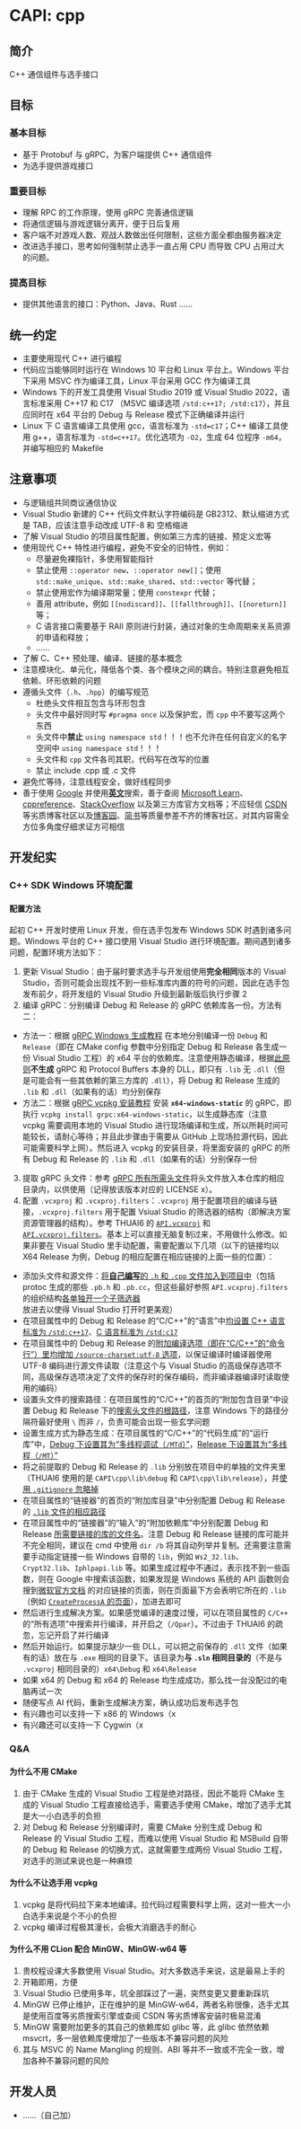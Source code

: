 # CAPI: cpp

## 简介

C++ 通信组件与选手接口

## 目标

### 基本目标

- 基于 Protobuf 与 gRPC，为客户端提供 C++ 通信组件
- 为选手提供游戏接口

### 重要目标

- 理解 RPC 的工作原理，使用 gRPC 完善通信逻辑
- 将通信逻辑与游戏逻辑分离开，便于日后复用
- 客户端不对游戏人数、观战人数做出任何限制，这些方面全都由服务器决定
- 改进选手接口，思考如何强制禁止选手一直占用 CPU 而导致 CPU 占用过大的问题。

### 提高目标

- 提供其他语言的接口：Python、Java、Rust ......

## 统一约定

- 主要使用现代 C++ 进行编程
- 代码应当能够同时运行在 Windows 10 平台和 Linux 平台上。Windows 平台下采用 MSVC 作为编译工具，Linux 平台采用 GCC 作为编译工具
- Windows 下的开发工具使用 Visual Studio 2019 或 Visual Studio 2022，语言标准采用 C++17 和 C17 （MSVC 编译选项 `/std:c++17; /std:c17`），并且应同时在 x64 平台的 Debug 与 Release 模式下正确编译并运行  
- Linux 下 C 语言编译工具使用 gcc，语言标准为 `-std=c17`；C++ 编译工具使用 g++，语言标准为 `-std=c++17`。优化选项为 `-O2`，生成 64 位程序 `-m64`，并编写相应的 Makefile  

## 注意事项

- 与逻辑组共同商议通信协议
- Visual Studio 新建的 C++ 代码文件默认字符编码是 GB2312、默认缩进方式是 TAB，应该注意手动改成 UTF-8 和 空格缩进  
- 了解 Visual Studio 的项目属性配置，例如第三方库的链接、预定义宏等  
- 使用现代 C++ 特性进行编程，避免不安全的旧特性，例如：
  + 尽量避免裸指针，多使用智能指针
  + 禁止使用 `::operator new`、`::operator new[]`；使用 `std::make_unique`、`std::make_shared`、`std::vector` 等代替；
  + 禁止使用宏作为编译期常量；使用 `constexpr` 代替；
  + 善用 attribute，例如 `[[nodiscard]]`、`[[fallthrough]]`、`[[noreturn]]` 等；
  + C 语言接口需要基于 RAII 原则进行封装，通过对象的生命周期来关系资源的申请和释放；
  + ……
- 了解 C、C++ 预处理、编译、链接的基本概念  
- 注意模块化、单元化，降低各个类、各个模块之间的耦合。特别注意避免相互依赖、环形依赖的问题  
- 遵循头文件（`.h`、`.hpp`）的编写规范  
  + 杜绝头文件相互包含与环形包含  
  + 头文件中最好同时写 `#pragma once` 以及保护宏，而 `cpp` 中不要写这两个东西  
  + 头文件中**禁止** `using namespace std`！！！也不允许在任何自定义的名字空间中 `using namespace std`！！！  
  + 头文件和 `cpp` 文件各司其职，代码写在改写的位置  
  + 禁止 include .cpp 或 .c 文件
- 避免忙等待，注意线程安全，做好线程同步  
- 善于使用 [Google](https://www.google.com/) 并使用[**英文**](https://en.wikipedia.org/wiki/American_English)搜索，善于查阅 [Microsoft Learn](https://learn.microsoft.com/)、[cppreference](https://en.cppreference.com/)、[StackOverflow](https://stackoverflow.com/) 以及第三方库官方文档等；不应轻信 [CSDN](https://www.csdn.net/) 等劣质博客社区以及[博客园](https://www.cnblogs.com/)、[简书](https://www.jianshu.com/)等质量参差不齐的博客社区，对其内容需全方位多角度仔细求证方可相信

## 开发纪实

### C++ SDK Windows 环境配置

#### 配置方法

起初 C++ 开发时使用 Linux 开发，但在选手包发布 Windows SDK 时遇到诸多问题。Windows 平台的 C++ 接口使用 Visual Studio 进行环境配置。期间遇到诸多问题，配置环境方法如下：

1. 更新 Visual Studio：由于届时要求选手与开发组使用**完全相同**版本的 Visual Studio，否则可能会出现找不到一些标准库内置的符号的问题，因此在选手包发布前夕，将开发组的 Visual Studio 升级到最新版后执行步骤 2
2. 编译 gRPC：分别编译 Debug 和 Release 的 gRPC 依赖库各一份。方法有二：
  - 方法一：根据 [gRPC Windows 生成教程](https://github.com/grpc/grpc/blob/0b2609a61d50f2dbba4604978ef9243543a2675a/BUILDING.md#windows-using-visual-studio-2019-or-later) 在本地分别编译一份 `Debug` 和 `Release`（即在 CMake config 参数中分别指定 Debug 和 Release 各生成一份 Visual Studio 工程）的 x64 平台的依赖库。注意使用静态编译，根据[此原则](https://github.com/grpc/grpc/blob/0b2609a61d50f2dbba4604978ef9243543a2675a/BUILDING.md#windows-a-note-on-building-shared-libs-dlls)**不生成** gRPC 和 Protocol Buffers 本身的 DLL，即只有 `.lib` 无 `.dll`（但是可能会有一些其依赖的第三方库的 `.dll`），将 Debug 和 Release 生成的 `.lib` 和 `.dll`（如果有的话）均分别保存
  - 方法二：根据 [gRPC vcpkg 安装教程](https://github.com/grpc/grpc/tree/master/src/cpp#install-using-vcpkg-package) 安装 **`x64-windows-static`** 的 gRPC，即执行 `vcpkg install grpc:x64-windows-static`，以生成静态库（注意 vcpkg 需要调用本地的 Visual Studio 进行现场编译和生成，所以所耗时间可能较长，请耐心等待；并且此步骤由于需要从 GitHub 上现场拉源代码，因此可能需要科学上网）。然后进入 vcpkg 的安装目录，将里面安装的 gRPC 的所有 Debug 和 Release 的 `.lib` 和 `.dll`（如果有的话）分别保存一份
3. 提取 gRPC 头文件：参考 [gRPC 所有所需头文件](https://github.com/eesast/THUAI6/tree/217d87aeedf6735e3257acb1e2c70574df45b823/CAPI/cpp/grpc)将头文件放入本仓库的相应目录内，以供使用（记得放该版本对应的 LICENSE x）。
4. 配置 `.vcxproj` 和 `.vcxproj.filters`：`.vcxproj` 用于配置项目的编译与链接，`.vcxproj.filters` 用于配置 Vsiual Studio 的筛选器的结构（即解决方案资源管理器的结构）。参考 THUAI6 的 [`API.vcxproj`](https://github.com/eesast/THUAI6/blob/c8e1fbe299c67a6e101fa02e85bcc971acd0f48b/CAPI/cpp/API/API.vcxproj) 和 [`API.vcxproj.filters`](https://github.com/eesast/THUAI6/blob/c8e1fbe299c67a6e101fa02e85bcc971acd0f48b/CAPI/cpp/API/API.vcxproj.filters)。基本上可以直接无脑复制过来，不用做什么修改。如果非要在 Visual Studio 里手动配置，需要配置以下几项（以下的链接均以 X64 Release 为例，Debug 的相应配置在相应链接的上面一些的位置）：
  - 添加头文件和源文件：[将**自己编写**的 `.h` 和 `.cpp` 文件加入到项目中](https://github.com/eesast/THUAI6/blob/c8e1fbe299c67a6e101fa02e85bcc971acd0f48b/CAPI/cpp/API/API.vcxproj#L169-L197)（包括 protoc 生成的那些 `.pb.h` 和 `.pb.cc`，但这些最好参照 `API.vcxproj.filters` 的组织结构[各单独开一个子筛选器](https://github.com/eesast/THUAI6/blob/c8e1fbe299c67a6e101fa02e85bcc971acd0f48b/CAPI/cpp/API/API.vcxproj.filters#L16-L21)放进去以使得 Visual Studio 打开时更美观）
  - 在项目属性中的 Debug 和 Release 的“C/C++”的“语言”中[均设置 C++ 语言标准为 `/std:c++17`](https://github.com/eesast/THUAI6/blob/c8e1fbe299c67a6e101fa02e85bcc971acd0f48b/CAPI/cpp/API/API.vcxproj#L154)、[C 语言标准为 `/std:c17`](https://github.com/eesast/THUAI6/blob/c8e1fbe299c67a6e101fa02e85bcc971acd0f48b/CAPI/cpp/API/API.vcxproj#L155)
  - 在项目属性中的 Debug 和 Release 的[附加编译选项（即在“C/C++”的“命令行”）里均增加 `/source-charset:utf-8` 选项](https://github.com/eesast/THUAI6/blob/c8e1fbe299c67a6e101fa02e85bcc971acd0f48b/CAPI/cpp/API/API.vcxproj#L157)，以保证编译时编译器使用 UTF-8 编码进行源文件读取（注意这个与 Visual Studio 的高级保存选项不同，高级保存选项决定了文件的保存时的保存编码，而非编译器编译时读取使用的编码）
  - 设置头文件的搜索路径：在项目属性的“C/C++”的首页的“附加包含目录”中设置 Debug 和 Release 下的[搜索头文件的根路径](https://github.com/eesast/THUAI6/blob/c8e1fbe299c67a6e101fa02e85bcc971acd0f48b/CAPI/cpp/API/API.vcxproj#L156)，注意 Windows 下的路径分隔符最好使用 `\` 而非 `/`，负责可能会出现一些玄学问题
  - 设置生成方式为静态生成：在项目属性的“C/C++”的“代码生成”的“运行库”中，[Debug 下设置其为“多线程调试（`/MTd`）”](https://github.com/eesast/THUAI6/blob/c8e1fbe299c67a6e101fa02e85bcc971acd0f48b/CAPI/cpp/API/API.vcxproj#L137)，[Release 下设置其为“多线程（`/MT`）”](https://github.com/eesast/THUAI6/blob/c8e1fbe299c67a6e101fa02e85bcc971acd0f48b/CAPI/cpp/API/API.vcxproj#L158)
  - 将之前提取的 Debug 和 Release 的 `.lib` 分别放在项目中的单独的文件夹里（THUAI6 使用的是 `CAPI\cpp\lib\debug` 和 `CAPI\cpp\lib\release`），并[使用 `.gitignore` 忽略掉](https://github.com/eesast/THUAI6/blob/c8e1fbe299c67a6e101fa02e85bcc971acd0f48b/CAPI/cpp/.gitignore#L502)
  - 在项目属性的“链接器”的首页的“附加库目录”中分别配置 Debug 和 Release 的 [`.lib` 文件的相应路径](https://github.com/eesast/THUAI6/blob/c8e1fbe299c67a6e101fa02e85bcc971acd0f48b/CAPI/cpp/API/API.vcxproj#L166)
  - 在项目属性中的“链接器”的“输入”的“附加依赖库”中分别配置 Debug 和 Release [所需要链接的库的文件名](https://github.com/eesast/THUAI6/blob/c8e1fbe299c67a6e101fa02e85bcc971acd0f48b/CAPI/cpp/API/API.vcxproj#L165)。注意 Debug 和 Release 链接的库可能并不完全相同，建议在 cmd 中使用 `dir /b` 将其自动列举并复制。还需要注意需要手动指定链接一些 Windows 自带的 `lib`，例如 `Ws2_32.lib`、`Crypt32.lib`、`Iphlpapi.lib` 等。如果生成过程中不通过，表示找不到一些函数，则在 Google 中搜索该函数，如果发现是 Windows 系统的 API 函数则会搜到[微软官方文档](https://learn.microsoft.com) 的对应链接的页面，则在页面最下方会表明它所在的 `.lib`（例如 [`CreateProcessA` 的页面](https://learn.microsoft.com/en-us/windows/win32/api/processthreadsapi/nf-processthreadsapi-createprocessa#requirements)），加进去即可
  - 然后进行生成解决方案。如果感觉编译的速度过慢，可以在项目属性的 `C/C++` 的“所有选项”中搜索并行编译，并开启之（`/Qpar`）。不过由于 THUAI6 的疏忽，忘记开启了并行编译
  - 然后开始运行。如果提示缺少一些 DLL，可以把之前保存的 `.dll` 文件（如果有的话）放在与 `.exe` 相同的目录下。该目录为**与 `.sln` 相同目录的**（不是与 `.vcxproj` 相同目录的）`x64\Debug` 和 `x64\Release`
  - 如果 x64 的 Debug 和 x64 的 Release 均生成成功，那么找一台没配过的电脑再试一次
  - 随便写点 AI 代码，重新生成解决方案，确认成功后发布选手包
  - 有兴趣也可以支持一下 x86 的 Windows（x
  - 有兴趣还可以支持一下 Cygwin（x
  
### Q&A

#### 为什么不用 CMake

1. 由于 CMake 生成的 Visual Studio 工程是绝对路径，因此不能将 CMake 生成的 Visual Studio 工程直接给选手，需要选手使用 CMake，增加了选手尤其是大一小白选手的负担
2. 对 Debug 和 Release 分别编译时，需要 CMake 分别生成 Debug 和 Release 的 Visual Studio 工程，而难以使用 Visual Studio 和 MSBuild 自带的 Debug 和 Release 的切换方式，这就需要生成两份 Visual Studio 工程，对选手的测试来说也是一种麻烦

#### 为什么不让选手用 vcpkg

1. vcpkg 是将代码拉下来本地编译。拉代码过程需要科学上网，这对一些大一小白选手来说是个不小的负担
2. vcpkg 编译过程极其漫长，会极大消磨选手的耐心

#### 为什么不用 CLion 配合 MinGW、MinGW-w64 等

1. 贵校程设课大多数使用 Visual Studio。对大多数选手来说，这是最易上手的
2. 开箱即用，方便
3. Visual Studio 已使用多年，坑全部踩过了一遍，突然变更又要重新踩坑
4. MinGW 已停止维护，正在维护的是 MinGW-w64，两者名称很像，选手尤其是使用百度等劣质搜索引擎或查阅 CSDN 等劣质博客安装时极易混淆
5. MinGW 需要附加更多的其自己的依赖库如 glibc 等，此 glibc 依然依赖 msvcrt，多一层依赖库便增加了一些版本不兼容问题的风险
6. 其与 MSVC 的 Name Mangling 的规则、ABI 等并不一致或不完全一致，增加各种不兼容问题的风险

## 开发人员

- ......（自己加）

